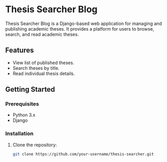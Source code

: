 # Thesis Searcher Blog

Thesis Searcher Blog is a Django-based web application for managing and publishing academic theses. It provides a platform for users to browse, search, and read academic theses.

## Features

- View list of published theses.
- Search theses by title.
- Read individual thesis details.

## Getting Started

### Prerequisites

- Python 3.x
- Django

### Installation

1. Clone the repository:

   ```bash
   git clone https://github.com/your-username/thesis-searcher.git
